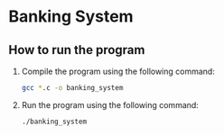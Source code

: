 # Banking System

## How to run the program

1. Compile the program using the following command:
   ```sh
   gcc *.c -o banking_system
   ```

2. Run the program using the following command:
   ```sh
   ./banking_system
   ```
